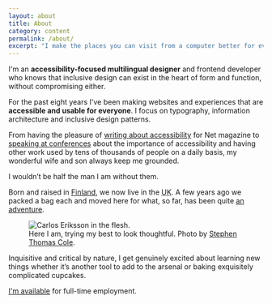 ```yaml
---
layout: about
title: About
category: content
permalink: /about/
excerpt: "I make the places you can visit from a computer better for everyone, not just the people it is easy for."
---
```

I'm an **accessibility-focused multilingual designer** and frontend developer who knows that inclusive design can exist in the heart of form and function, without compromising either.

For the past eight years I've been making websites and experiences that are **accessible and usable for everyone**. I focus on typography, information architecture and inclusive design patterns.

From having the pleasure of [writing about accessibility][writing] for Net magazine to [speaking at conferences][speaking] about the importance of accessibility and having other work used by tens of thousands of people on a daily basis, my wonderful wife and son always keep me grounded.

I wouldn’t be half the man I am without them.

Born and raised in [Finland][vasa], we now live in the <abbr title="United Kingdom" class="small-caps">UK</abbr>. A few years ago we packed a bag each and moved here for what, so far, has been quite [an adventure][adventure].

<figure>
  <img class="js-lazy-load" data-original="/assets/img/carlos-eriksson.jpg" alt="Carlos Eriksson in the flesh.">
  <figcaption>Here I am, trying my best to look thoughtful. Photo by <a href="http://stephenthomascole.com/">Stephen Thomas Cole</a>.</figcaption>
</figure>

Inquisitive and critical by nature, I get genuinely excited about learning new things whether it&rsquo;s another tool to add to the arsenal or baking exquisitely complicated cupcakes.

<a href="mailto:carlos.n.design@gmail.com?subject=Employment%20opportunity">I'm available</a> for full-time employment.

[writing]: /writing
[speaking]: /speaking
[adventure]: /blog/immigrant-or-expatriate
[vasa]: https://www.google.co.uk/maps/place/Vaasa,+Finland/@63.0648693,21.4493847,10z/data=!3m1!4b1!4m2!3m1!1s0x467d603e623ab243:0x1e1d7faa61aa800e